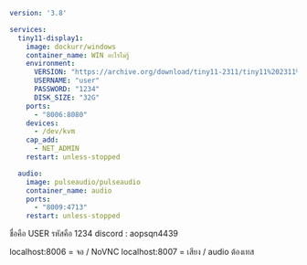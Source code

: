 ``` docker-compose.yaml
version: '3.8'

services:
  tiny11-display1:
    image: dockurr/windows
    container_name: WIN อะไรไม่รู้
    environment:
      VERSION: "https://archive.org/download/tiny11-2311/tiny11%202311%20x64.iso"
      USERNAME: "user"
      PASSWORD: "1234"
      DISK_SIZE: "32G"
    ports:
      - "8006:8080"
    devices:
      - /dev/kvm
    cap_add:
      - NET_ADMIN
    restart: unless-stopped

  audio:
    image: pulseaudio/pulseaudio
    container_name: audio
    ports:
      - "8009:4713"
    restart: unless-stopped
```

ชื่อคือ USER
รหัสคือ 1234
discord : aopsqn4439

localhost:8006 = จอ / NoVNC
localhost:8007 = เสียง / audio
ต้องเทส
